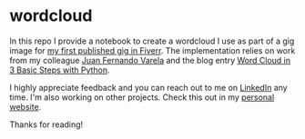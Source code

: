 # wordcloud

In this repo I provide a notebook to create a wordcloud I use as part of a gig image for [my first published gig in Fiverr](https://www.fiverr.com/share/XDe00D). The implementation relies on work from my colleague [Juan Fernando Varela](https://github.com/JFVJ/Lemmatization-in-Spanish-Wordcloud-) and the blog entry [Word Cloud in 3 Basic Steps with Python](https://gustavorsantos.medium.com/word-cloud-in-3-basic-steps-with-pythonb-c5a97537b9d6).

I highly appreciate feedback and you can reach out to me on [LinkedIn](https://bit.ly/jaime-linkedin) any time. I'm also working on other projects. Check this out in my [personal website](https://bit.ly/jaime-website).

Thanks for reading!